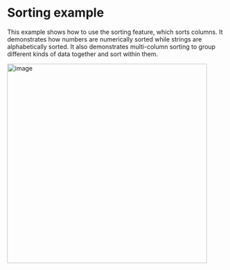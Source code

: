 # Sorting example

This example shows how to use the sorting feature, which sorts columns.  It
demonstrates how numbers are numerically sorted while strings are alphabetically
sorted.  It also demonstrates multi-column sorting to group different kinds of
data together and sort within them.

<img width="461" alt="image" src="https://user-images.githubusercontent.com/5923958/170802272-d3cbbf44-69f5-4e18-a672-1dcb360de9b2.png">
